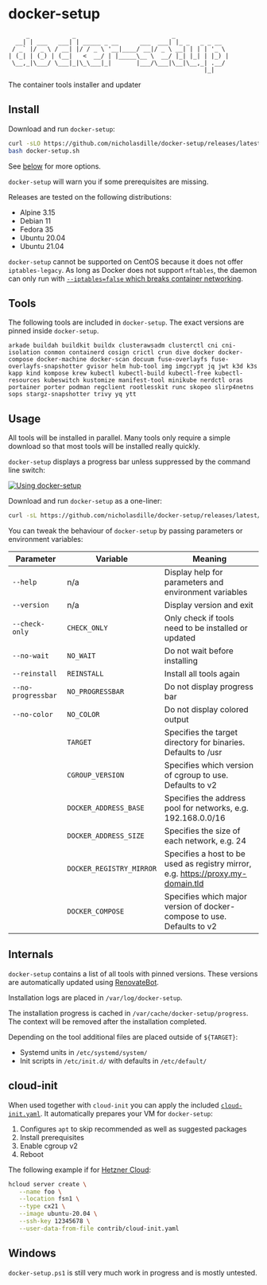 # docker-setup

```plaintext
     _            _                           _
  __| | ___   ___| | _____ _ __      ___  ___| |_ _   _ _ __
 / _` |/ _ \ / __| |/ / _ \ '__|____/ __|/ _ \ __| | | | '_ \
| (_| | (_) | (__|   <  __/ | |_____\__ \  __/ |_| |_| | |_) |
 \__,_|\___/ \___|_|\_\___|_|       |___/\___|\__|\__,_| .__/
                                                       |_|
```

The container tools installer and updater

## Install

Download and run `docker-setup`:

```bash
curl -sLO https://github.com/nicholasdille/docker-setup/releases/latest/download/docker-setup.sh
bash docker-setup.sh
```

See [below](#usage) for more options.

`docker-setup` will warn you if some prerequisites are missing.

Releases are tested on the following distributions:
- Alpine 3.15
- Debian 11
- Fedora 35
- Ubuntu 20.04
- Ubuntu 21.04

`docker-setup` cannot be supported on CentOS because it does not offer `iptables-legacy`. As long as Docker does not support `nftables`, the daemon can only run with [`--iptables=false` which breaks container networking](https://docs.docker.com/network/iptables/#prevent-docker-from-manipulating-iptables).

## Tools

The following tools are included in `docker-setup`. The exact versions are pinned inside `docker-setup`.

```plaintext
arkade buildah buildkit buildx clusterawsadm clusterctl cni cni-isolation conmon containerd cosign crictl crun dive docker docker-compose docker-machine docker-scan docuum fuse-overlayfs fuse-overlayfs-snapshotter gvisor helm hub-tool img imgcrypt jq jwt k3d k3s kapp kind kompose krew kubectl kubectl-build kubectl-free kubectl-resources kubeswitch kustomize manifest-tool minikube nerdctl oras portainer porter podman regclient rootlesskit runc skopeo slirp4netns sops stargz-snapshotter trivy yq ytt
```

## Usage

All tools will be installed in parallel. Many tools only require a simple download so that most tools will be installed really quickly.

`docker-setup` displays a progress bar unless suppressed by the command line switch:

[![Using docker-setup](https://asciinema.org/a/6rptGICcjvJZR4F5OjMmRqG7L.svg)](https://asciinema.org/a/6rptGICcjvJZR4F5OjMmRqG7L)

Download and run `docker-setup` as a one-liner:

```bash
curl -sL https://github.com/nicholasdille/docker-setup/releases/latest/download/docker-setup.sh | bash
```

You can tweak the behaviour of `docker-setup` by passing parameters or environment variables:

| Parameter          | Variable                 | Meaning |
| ------------------ | ------------------------ | ------- |
| `--help`           | n/a                      | Display help for parameters and environment variables |
| `--version`        | n/a                      | Display version and exit |
| `--check-only`     | `CHECK_ONLY`             | Only check if tools need to be installed or updated |
| `--no-wait`        | `NO_WAIT`                | Do not wait before installing |
| `--reinstall`      | `REINSTALL`              | Install all tools again |
| `--no-progressbar` | `NO_PROGRESSBAR`         | Do not display progress bar |
| `--no-color`       | `NO_COLOR`               | Do not display colored output |
|                    | `TARGET`                 | Specifies the target directory for binaries. Defaults to /usr |
|                    | `CGROUP_VERSION`         | Specifies which version of cgroup to use. Defaults to v2 |
|                    | `DOCKER_ADDRESS_BASE`    | Specifies the address pool for networks, e.g. 192.168.0.0/16 |
|                    | `DOCKER_ADDRESS_SIZE`    | Specifies the size of each network, e.g. 24 |
|                    | `DOCKER_REGISTRY_MIRROR` | Specifies a host to be used as registry mirror, e.g. https://proxy.my-domain.tld |
|                    | `DOCKER_COMPOSE`         | Specifies which major version of docker-compose to use. Defaults to v2 |

## Internals

`docker-setup` contains a list of all tools with pinned versions. These versions are automatically updated using [RenovateBot](https://www.whitesourcesoftware.com/free-developer-tools/renovate/).

Installation logs are placed in `/var/log/docker-setup`.

The installation progress is cached in `/var/cache/docker-setup/progress`. The context will be removed after the installation completed.

Depending on the tool additional files are placed outside of `${TARGET}`:

- Systemd units in `/etc/systemd/system/`
- Init scripts in `/etc/init.d/` with defaults in `/etc/default/`

## cloud-init

When used together with `cloud-init` you can apply the included [`cloud-init.yaml`](contrib/cloud-init.yaml). It automatically prepares your VM for `docker-setup`:

1. Configures `apt` to skip recommended as well as suggested packages
1. Install prerequisites
1. Enable cgroup v2
1. Reboot

The following example if for [Hetzner Cloud](https://www.hetzner.com/cloud):

```bash
hcloud server create \
   --name foo \
   --location fsn1 \
   --type cx21 \
   --image ubuntu-20.04 \
   --ssh-key 12345678 \
   --user-data-from-file contrib/cloud-init.yaml
```

## Windows

`docker-setup.ps1` is still very much work in progress and is mostly untested.
